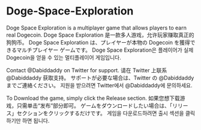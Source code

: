 # Doge-Space-Exploration
Doge Space Exploration is a multiplayer game that allows players to earn real Dogecoin. 
Doge Space Exploration 是一款多人游戏，允许玩家赚取真正的狗狗币。
Doge Space Exploration は、プレイヤーが本物の Dogecoin を獲得できるマルチプレイヤー ゲームです。
Doge Space Exploration은 플레이어가 실제 Dogecoin을 얻을 수 있는 멀티플레이어 게임입니다.

Contact @Dabiddaddy on Twitter for support.
请在 Twitter 上联系@Dabiddaddy 获取支持。
サポートが必要な場合は、Twitter の @Dabiddaddy までご連絡ください。
지원을 받으려면 Twitter에서 @Dabiddaddy에 문의하세요.

To Download the game, simply click the Release section.
如果您想下载游戏，只需单击“发布”部分即可。
ゲームをダウンロードしたい場合は、「リリース」セクションをクリックするだけです。
게임을 다운로드하려면 출시 섹션을 클릭하기만 하면 됩니다.
